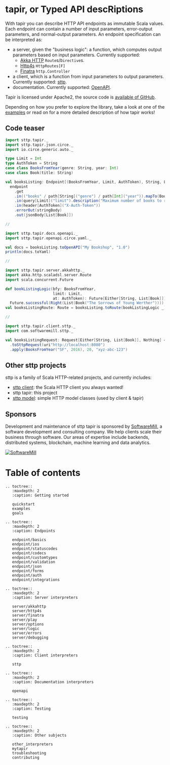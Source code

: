 # tapir, or Typed API descRiptions

With tapir you can describe HTTP API endpoints as immutable Scala values. Each endpoint can contain a number of 
input parameters, error-output parameters, and normal-output parameters. An endpoint specification can be 
interpreted as:

* a server, given the "business logic": a function, which computes output parameters based on input parameters. 
  Currently supported: 
  * [Akka HTTP](server/akkahttp.html) `Route`s/`Directive`s.
  * [Http4s](server/http4s.html) `HttpRoutes[F]`
  * [Finatra](server/finatra.html) `http.Controller`
* a client, which is a function from input parameters to output parameters. Currently supported: [sttp](sttp.html).
* documentation. Currently supported: [OpenAPI](openapi.html).

Tapir is licensed under Apache2, the source code is [available of GitHub](https://github.com/softwaremill/tapir).

Depending on how you prefer to explore the library, take a look at one of the [examples](examples.md) or read on
for a more detailed description of how tapir works!

## Code teaser

```scala
import sttp.tapir._
import sttp.tapir.json.circe._
import io.circe.generic.auto._

type Limit = Int
type AuthToken = String
case class BooksFromYear(genre: String, year: Int)
case class Book(title: String)

val booksListing: Endpoint[(BooksFromYear, Limit, AuthToken), String, List[Book], Nothing] = 
  endpoint
    .get
    .in(("books" / path[String]("genre") / path[Int]("year")).mapTo(BooksFromYear))
    .in(query[Limit]("limit").description("Maximum number of books to retrieve"))
    .in(header[AuthToken]("X-Auth-Token"))
    .errorOut(stringBody)
    .out(jsonBody[List[Book]])

//

import sttp.tapir.docs.openapi._
import sttp.tapir.openapi.circe.yaml._

val docs = booksListing.toOpenAPI("My Bookshop", "1.0")
println(docs.toYaml)

//

import sttp.tapir.server.akkahttp._
import akka.http.scaladsl.server.Route
import scala.concurrent.Future

def bookListingLogic(bfy: BooksFromYear, 
                     limit: Limit,  
                     at: AuthToken): Future[Either[String, List[Book]]] =
  Future.successful(Right(List(Book("The Sorrows of Young Werther"))))
val booksListingRoute: Route = booksListing.toRoute(bookListingLogic _)

//

import sttp.tapir.client.sttp._
import com.softwaremill.sttp._

val booksListingRequest: Request[Either[String, List[Book]], Nothing] = booksListing
  .toSttpRequest(uri"http://localhost:8080")
  .apply(BooksFromYear("SF", 2016), 20, "xyz-abc-123")
```

## Other sttp projects

sttp is a family of Scala HTTP-related projects, and currently includes:

* [sttp client](https://github.com/softwaremill/sttp): the Scala HTTP client you always wanted!
* sttp tapir: this project
* [sttp model](https://github.com/softwaremill/sttp-model): simple HTTP model classes (used by client & tapir)

## Sponsors

Development and maintenance of sttp tapir is sponsored by [SoftwareMill](https://softwaremill.com), a software development and consulting company. We help clients scale their business through software. Our areas of expertise include backends, distributed systems, blockchain, machine learning and data analytics.

[![](https://softwaremill.com/images/header-main-logo.3449d6a3.svg "SoftwareMill")](https://softwaremill.com)

# Table of contents

```eval_rst
.. toctree::
   :maxdepth: 2
   :caption: Getting started

   quickstart
   examples
   goals

.. toctree::
   :maxdepth: 2
   :caption: Endpoints

   endpoint/basics
   endpoint/ios
   endpoint/statuscodes
   endpoint/codecs
   endpoint/customtypes
   endpoint/validation
   endpoint/json
   endpoint/forms
   endpoint/auth
   endpoint/integrations

.. toctree::
   :maxdepth: 2
   :caption: Server interpreters

   server/akkahttp
   server/http4s
   server/finatra
   server/play
   server/options
   server/logic
   server/errors
   server/debugging

.. toctree::
   :maxdepth: 2
   :caption: Client interpreters
   
   sttp

.. toctree::
   :maxdepth: 2
   :caption: Documentation interpreters

   openapi

.. toctree::
   :maxdepth: 2
   :caption: Testing

   testing

.. toctree::
   :maxdepth: 2
   :caption: Other subjects

   other_interpreters
   mytapir
   troubleshooting
   contributing


